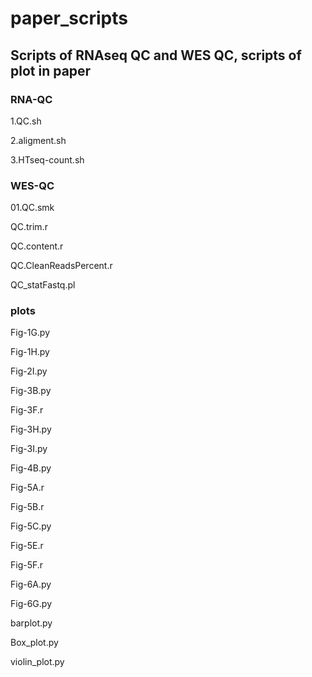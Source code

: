 # paper_scripts
## Scripts of RNAseq QC and WES QC, scripts of plot in paper

### RNA-QC
1.QC.sh

2.aligment.sh

3.HTseq-count.sh

### WES-QC
01.QC.smk

QC.trim.r

QC.content.r

QC.CleanReadsPercent.r

QC_statFastq.pl

### plots
Fig-1G.py

Fig-1H.py

Fig-2I.py

Fig-3B.py

Fig-3F.r

Fig-3H.py

Fig-3I.py

Fig-4B.py

Fig-5A.r

Fig-5B.r

Fig-5C.py

Fig-5E.r

Fig-5F.r

Fig-6A.py

Fig-6G.py

barplot.py

Box_plot.py

violin_plot.py
